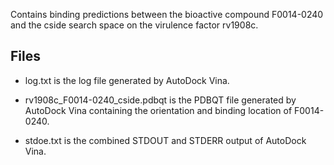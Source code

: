 Contains binding predictions between the bioactive compound F0014-0240 and the cside search space on the virulence factor rv1908c.

## Files

- log.txt is the log file generated by AutoDock Vina.

- rv1908c_F0014-0240_cside.pdbqt is the PDBQT file generated by AutoDock Vina containing the orientation and binding location of F0014-0240.

- stdoe.txt is the combined STDOUT and STDERR output of AutoDock Vina.

